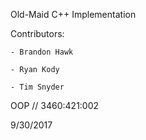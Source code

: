 Old-Maid C++ Implementation 

Contributors:

	- Brandon Hawk

	- Ryan Kody

	- Tim Snyder

OOP // 3460:421:002

9/30/2017